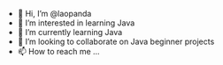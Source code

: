 - 👋 Hi, I’m @laopanda
- 👀 I’m interested in learning Java 
- 🌱 I’m currently learning Java
- 💞️ I’m looking to collaborate on Java beginner projects
- 📫 How to reach me ...

<!---
laopanda/laopanda is a ✨ special ✨ repository because its `README.md` (this file) appears on your GitHub profile.
You can click the Preview link to take a look at your changes.
--->
